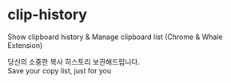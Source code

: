 # clip-history
Show clipboard history &amp; Manage clipboard list (Chrome &amp; Whale Extension)<br/>

당신의 소중한 복사 히스토리 보관해드립니다.<br/>
Save your copy list, just for you<br/>
